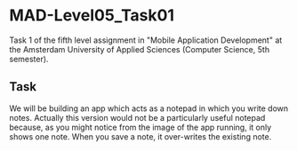 # MAD-Level05_Task01
Task 1 of the fifth level assignment in "Mobile Application Development" at the Amsterdam University of Applied Sciences (Computer Science, 5th semester).

## Task
We will be building an app which acts as a notepad in which you write down notes. Actually this version would not be a particularly useful notepad because, as you might notice from the image of the app running, it only shows one note. When you save a note, it over-writes the existing note.
